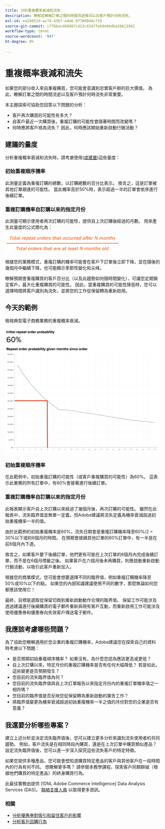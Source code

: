 ```yaml
---
title: 分析重複概率衰減和流失
description: 瞭解並瞭解訂單之間的時間流逝情況以及客戶預計何時流失。
exl-id: ea26052d-ac74-43b7-a4a6-977800d4c719
source-git-commit: c7f6bacd49487cd13c4347fe6dd46d6a10613942
workflow-type: tm+mt
source-wordcount: '947'
ht-degree: 0%

---
```


# 重複概率衰減和流失

如果您的部分收入來自重複購買，您可能會意識到忠實客戶群的巨大價值。 為此，瞭解訂單之間的時間流逝以及客戶預計何時流失非常重要。

本主題探索可協助您回答以下問題的分析：

* 客戶再次購買的可能性有多大？
* 自客戶最近一次購買後，重複訂購的可能性會隨著時間而改變嗎？
* 何時應將客戶視為流失？ 因此，何時應該開始重新啟動行銷活動？

## 建議的量度

分析重複概率衰減和流失時，請考慮使用([或建置](../../data-user/reports/ess-manage-data-metrics.md))這些量度：

### 初始重複順序機率

此測量定義為重複訂購的總數，以訂購總數的百分比表示。 換言之，這是訂單被其他訂單跟進的可能性。 當此機率高於50%時，表示超過一半的訂單會依序進行後續訂單。

### 重複訂購機率自訂購以來的指定月份

此測量可顯示使用者再次訂購的可能性，提供自上次訂購後經過的月數。 用來產生此量度的公式簡化為：

![重複概率公式](../../assets/Repeat_probability_formula.png)

根據您的業務模式，重複訂購的機率可能會在客戶下訂單後立即下降，並在隨後的幾個月中繼續下降，也可能顯示季節性變化和尖峰。

瞭解預期會重複購買的客戶百分比（以及此趨勢如何隨時間變化），可讓您定期鎖定客戶，最大化重複購買的可能性。 因此，當重複購買的可能性降低時，您可以選擇時間將客戶識別為流失，並將您的工作從保留轉為重新啟用。

## 今天的範例

檢視典型電子商務業務的重複概率衰減。

![初始重複順序概率重複順序概率自順序以來的指定月份以來的順序概率。](../../assets/Order_probability_reports.png)

### 初始重複順序機率

在此範例中，初始重複訂購的可能性（或客戶重複購買的可能性）為60%。 這表示此業務的所有訂單中，有60%會接著進行後續訂單。

### 重複訂購機率自訂購以來的指定月份

此報表顯示客戶自上次訂購以來經過了幾個月後，再次訂購的可能性。 雖然在此報表中，流失臨界值並無單一定義，但Adobe建議將流失定義為機率衰減超過初始重複機率一半的值。

由於此範例的初始重複機率是60%，流失日期會是重複訂購機率降至60%/2 = 30%以下或約6個月的時間。 在預期會接續其他訂單的60%訂單中，有一半是在前6個月內下達。

換言之，如果客戶要下後續訂單，他們更有可能在上次訂單的6個月內完成後續訂單，而不是在6個月標籤之後。 如果客戶在六個月後未再購買，則應啟動重新啟動行銷活動，以吸引此客戶重新加入。

根據您的商業模式，您可能會想要選擇不同的臨界值，例如重複訂購機率降至50%或10%以下的點。 如果您的內部知識建議使用不同的數字，那麼無論如何您都應該使用它！

最終，目標是選取從保留切換到重新啟動動作合理的臨界值。 保留工作可能涉及透過建議進行後續購買的電子郵件重新與現有客戶互動，而重新啟用工作可能涉及使用優惠券和優惠券向失效客戶傳送電子郵件。

## 我應該考慮哪些問題？

為了協助您瞭解適用於您企業的重複訂購機率，Adobe建議您在探索自己的資料時考慮以下問題：

* 是否預期初始重複順序機率？ 如果沒有，為什麼您認為應該更高或更低？
* 自上次訂購以來，特定月份的重複訂購機率是否有任何大幅降低？ 若是如此，這些變更是否預期發生？
* 您目前的流失臨界值為何？
* 您目前的流失臨界值與自上次訂單報告以來指定月份內的重複訂單機率值之一相符嗎？
* 您目前的臨界值是否反映您從保留轉為重新啟動的廣告工作？
* 將臨界值變更為機率衰減超過初始重複機率一半之值的月份對您的企業是否有意義？

## 我還要分析哪些專案？

建立上述分析並決定流失臨界值後，您可以建立更多分析來識別流失使用者的共同趨勢。 例如，客戶流失是在相同時段內購買，還是在上次訂單中購買類似產品？ 設定流失臨界值後，您可以進一步深入探究這些流失客戶的特定特徵。

如果您提供多種產品，您可能會想知道購買特定產品的客戶與其他客戶在一段時間內的行為有何不同。 想瞭解更多嗎？ 請參閱本教學課程，探索客戶同類群組（根據他們購買的特定產品）的終身購買行為。

此最佳實務由提供 [!DNL Adobe Commerce Intelligence] Data Analysis Services (DAS)。 [聯絡支援人員](https://experienceleague.adobe.com/docs/commerce-knowledge-base/kb/troubleshooting/miscellaneous/mbi-service-policies.html) 以取得更多資訊。

### 相關

* [分析優惠券對吸引和留住客戶的影響](../analysis/coupon-impact.md)
* [分析客戶回購行為](../analysis/repurchase-behavior.md)
